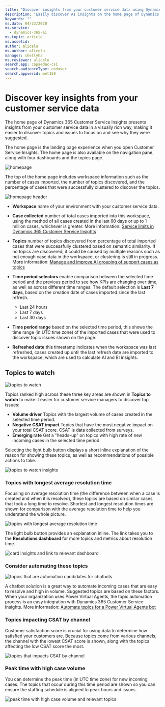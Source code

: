 ```yaml
---
title: "Discover insights from your customer service data using Dynamics 365 Customer Service Insights"
description: "Easily discover AI insights on the home page of Dynamics 365 Customer Service Insights"
keywords: ""
ms.date: 04/23/2020
ms.service:
  - dynamics-365-ai
ms.topic: article
ms.assetid: 
author: alicelu
ms.author: alicelu
manager: shellyha
ms.reviewer: alicelu
search.app: capaedac-csi
search.audienceType: enduser
search.appverid: met150
---
```


# Discover key insights from your customer service data

The home page of Dynamics 365 Customer Service Insights presents insights from your customer service data in a visually rich way, making it easier to discover topics and issues to focus on and see why they were suggested.

The home page is the landing page experience when you open Customer Service Insights. The home page is also available on the navigation pane, along with four dashboards and the topics page.

![homepage](media/home.png)

The top of the home page includes workspace information such as the number of cases imported, the number of topics discovered, and the percentage of cases that were successfully clustered to discover the topics. 

![homepage header](media/home_header.png)

* **Workspace**  name of your environment with your customer service data.
* **Case collected** number of total cases imported into this workspace, using the method of all cases created in the last 60 days or up to 1 million cases, whichever is greater. More information: [Service limits in Dynamics 365 Customer Service Insights](https://docs.microsoft.com/dynamics365/ai/customer-service-insights/service-limits)

* **Topics** number of topics discovered from percentage of total imported cases that were successfully clustered based on semantic similarity. If no topics are discovered, it could be caused by multiple reasons such as not enough case data in the workspace, or clustering is still in progress. More information: [Manage and improve AI grouping of support cases as topics](https://docs.microsoft.com/dynamics365/ai/customer-service-insights/topics-page#troubleshooting-empty-topics-page)

* **Time period selectors** enable comparison between the selected time period and the previous period to see how KPIs are changing over time, as well as across different time ranges. The default selection is **Last 7 days**, based on the creation date of cases imported since the last refresh. 
  * Last 24 hours
  * Last 7 days
  * Last 30 days
* **Time period range** based on the selected time period, this shows the time range (in UTC time zone) of the imported cases that were used to discover topic issues shown on the page.  
* **Refreshed date** this timestamp indicates when the workspace was last refreshed, cases created up until the last refresh date are imported to the workspace, which are used to calculate AI and BI insights. 

## Topics to watch

![topics to watch](media/home_topicstowatch.png)

Topics ranked high across these three key areas are shown in **Topics to watch** to make it easier for customer service managers to discover top issues:
  
  * **Volume driver** Topics with the largest volume of cases created in the selected time period.
  * **Negative CSAT impact** Topics that have the most negative impact on your total CSAT score. CSAT is data collected from surveys.
  * **Emerging rate** Get a "heads-up" on topics with high rate of new incoming cases in the selected time period.

Selecting the light bulb button displays a short inline explanation of the reason for showing these topics, as well as recommendations of possible actions to take. 

![topics to watch insights](media/home_topicstowatch_insights.png)

### Topics with longest average resolution time

Focusing on average resolution time (the difference between when a case is created and when it is resolved), these topics are based on similar cases that took a long time to resolve. Shortest and longest resolution times are shown for comparison with the average resolution time to help you understand the whole picture. 

![topics with longest average resolution time](media/home_avgrestime.png)


The light bulb button provides an explanation inline. The link takes you to the **Resolutions dashboard** for more topics and metrics about resolution time.

![card insights and link to relevant dashboard](media/home_resolution_icons.png)

### Consider automating these topics

![topics that are automation candidates for chatbots](media/home_automationcandidates.png)

A chatbot solution is a great way to automate incoming cases that are easy to resolve and high in volume. Suggested topics are based on these factors. When your organization uses Power Virtual Agents, the topic automation process is an easy integration with Dynamics 365 Customer Service Insights. More information: [Automate topics for a Power Virtual Agents bot](https://docs.microsoft.com/dynamics365/ai/customer-service-insights/automate-topics)

### Topics impacting CSAT by channel

Customer satisfaction score is crucial for using data to determine how satisfied your customers are. Because topics come from various channels, the channel with the lowest CSAT score is shown, along with the topics affecting the low CSAT score the most. 

![topics that impacts CSAT by channel](media/home_csatchannel.png)

### Peak time with high case volume

You can determine the peak time (in UTC time zone) for new incoming cases. The topics that occur during this time period are shown so you can ensure the staffing schedule is aligned to peak hours and issues.

![peak time with high case volume and relevant topics](media/home_peaktime.png)
